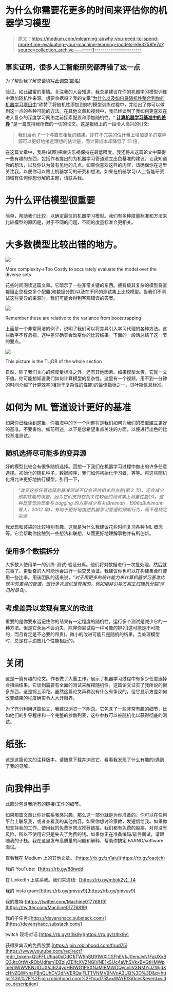 # 为什么你需要花更多的时间来评估你的机器学习模型

> 原文：<https://medium.com/mlearning-ai/why-you-need-to-spend-more-time-evaluating-your-machine-learning-models-e1e3258fe7d?source=collection_archive---------1----------------------->

## 事实证明，很多人工智能研究都弄错了这一点

为了帮助我了解您[请填写此调查(匿名)](https://forms.gle/7MfQmKhEhyBTMDUD7)

验证。如此甜蜜的事情。关注我的人会知道，我总是建议在你的机器学习模型训练中添加随机性来源。想要收据吗？我的文章“[为什么以及如何将随机性整合到你的机器学习项目中](https://medium.datadriveninvestor.com/why-and-how-to-integrate-randomness-into-your-machine-learning-projects-53c1c30561e)”称赞了将随机性添加到你的模型训练过程中，并给出了你可以做到这一点的各种可能的方法。在其他文章和视频中，我已经谈到了我如何更喜欢在进入复杂的深度学习网络之前探索配置和添加随机性。“ [**计算机器学习基准中的差异**](https://arxiv.org/abs/2103.03098) ”是一篇支持我所做的一切的论文。这是报纸上的一段令人高兴的引文:

> 我们展示了一个与直觉相反的结果，即在不完美的估计量上增加更多的变异源可以更好地接近理想的估计量，而计算成本却降低了 51 倍。

在这篇文章中，我将(试图)把幸灾乐祸保持在最低限度。我还将从这篇论文中获得一些有趣的东西，包括作者提出的为机器学习管道建立出色基准的建议。让我知道你的想法，以及你认为最有见地的几点。如果你喜欢这样的内容，请确保你在这里关注我，以便你可以跟上机器学习的研究和想法。如果在机器学习/人工智能研究领域有任何你想分解的主题，请联系我。

# 为什么评估模型很重要

简单，帮助我们比较，以确定最佳的机器学习模型。我们有多种度量标准和方法来比较模型的原因是，对于不同的问题，不同的度量标准会更相关。

# 大多数模型比较出错的地方。

![](img/40346f4054fd30d4c039e0cc7bded68c.png)

More complexity->Too Costly to accurately evaluate the model over the diverse sets

花些时间阅读这篇文章。它暗示了一些非常关键的东西。拥有极其复杂的模型将直接阻止您检查多个配置(和数据分割)以及在不同的测试集上比较模型。当我们不测试这些变异的来源时，我们可能会得到客观错误的答案。

![](img/0ef442f9bf4d16190b15a93de37aa3f6.png)

Remember these are relative to the variance from bootstrapping

上面是一个非常简洁的例子，说明了我们可以将差异引入学习代理的各种方法。这些数字不容忽视。这种差异确实会改变你的比较结果。下面的一段话总结了这一节的要点。

![](img/a007bb51a5c6dfa8365c46f0d156c5ce.png)

This picture is the TL;DR of the whole section

自然，除了我们关心的纯度量标准之外，还有其他因素。如果模型太贵，它就一文不值。你可能想知道我们如何计算模型的复杂性。这里有一个视频，用不到一分钟的时间介绍了计算效率(相对于复杂性的性能)的最佳指标之一，贝叶斯信息标准。

# 如何为 ML 管道设计更好的基准

如果你已经读到这里，你脑海中的下一个问题将是我们如何为我们的模型建立更好的基准。不要害怕。如前所述，以下是您希望重点关注的方面，以便进行出色的比较基准测试。

## 随机选择尽可能多的变异源

好的模型比较会有很多随机选择。回想一下我们在机器学习过程中做出的许多任意选择。初始化的随机种子，数据顺序，我们如何初始化学习者，等等。将这些随机化将允许更好地执行模型。引用一下，

> *“改变这些任意选择的基准测试不仅会评估相关的方差(第 2 节)，还会减少预期性能的误差，因为它们支持在相关性较低的测试集上测量性能(3)。这种反直觉的现象与 bagging 的方差减少有关(Breiman，1996aBuhlmann 等人，2002 年)，有助于更好地描述机器学习管道的预期行为，而不是特定拟合*

我发现和装袋的比较特别有趣。这就是为什么我建议花些时间复习各种 ML 概念等。它会帮助你接触到一些想法和联想，从而更好地理解事物并有所创新。

## 使用多个数据拆分

大多数人使用单一的训练-测试-验证分离。他们将对数据进行一次批处理，然后就完事了。更勤奋的人可能也会进行一些交叉验证。我建议你也可以在构建集合时使用一些比率。用该团队的话来说，“*对于用更多的统计能力来计算机器学习基准比较中的差异的管道，进行多次测试是有用的，例如用非引导方案生成随机分裂(详见附录 B)。*

## 考虑差异以发现有意义的改进

重要的是你要永远记住你的结果有一定程度的随机性。运行多个测试是减少它的一种方法。但是它永远不会消失，除非你尝试每一种可能的排列(这可能是不可能的，而且肯定是不必要的昂贵)。微小的改进可能只是随机的结果。当处理模型时，总是在手边放几个性能相近的。

# 关闭

这是一篇有趣的论文。作者做了大量工作，展示了机器学习过程中有多少任意选择会扭曲结果。它谈到需要有全面的测试来解释随机性。这篇论文证实了我所说的很多东西，这是锦上添花。虽然这篇论文声称没有什么有争议的，但它显示方差如何改变结果的程度确实令人大开眼界。

为了充分利用这篇论文，我建议浏览一下附录。它包含了一些非常有趣的细节，比如他们的引导程序和一个完整的参数列表，这些参数可以被随机化以获得彻底的测试。

# 纸张:

这是这篇论文的注释版本。请随意下载并浏览它，看看我发现了什么有趣的/遇到了我的见解。

# 向我伸出手

此部分包含我所有的链接/工作的细节。

如果那篇文章让你对联系我感兴趣，那么这一部分就是为你准备的。你可以在任何平台上联系我，或者查看我的其他内容。如果你想讨论家教，发短信给我。如果你想支持我的工作，使用我的免费罗宾汉推荐链接。我们都有免费的股票，对你没有风险。所以不使用它只是失去了免费的钱。如果你正在准备编码/软件面试，请跟随我的子栈。我在这里发布高质量的问题和解释，帮助你搞定 FAANG/software 面试。

查看我在 Medium 上的其他文章。:[https://rb.gy/zn1aiu](https://rb.gy/oaojch)

我的 YouTube:【https://rb.gy/88iwdd 

在 LinkedIn 上联系我。我们来连线:【https://rb.gy/m5ok2y】T4

我的 insta gram:[https://rb.gy/gmvuy9](https://rb.gy/gmvuy9)

我的推特:[https://twitter.com/Machine01776819](https://twitter.com/Machine01776819)

我的子任务:[https://devanshacc.substack.com/](https://devanshacc.substack.com/)

twitch 现场对话:[https://rb.gy/zlhk9y](https://rb.gy/zlhk9y)

获得罗宾汉的免费股票:[https://join.robinhood.com/fnud75](https://www.youtube.com/redirect?redir_token=QUFFLUhqa0xDdC1jTW9nSU91WXlCSFhEVkJ0emJvN1FaUXxBQ3Jtc0ttWkRObUdfem1DZzIyZElfcXVZNGlVNE1xSUc4aVhSVkxBVGtHMWpmei1lWWVKNzlDUXVJR24ydHBtWG1PSXNaMlBMWDQycnlIVXNMYjJZWjdXcHNZQWNnaFBnQUhCV2dNVERQajFLTTVNMV9NVnA3UQ%3D%3D&q=https%3A%2F%2Fjoin.robinhood.com%2Ffnud75&v=WAYRtSj0ces&event=video_description)